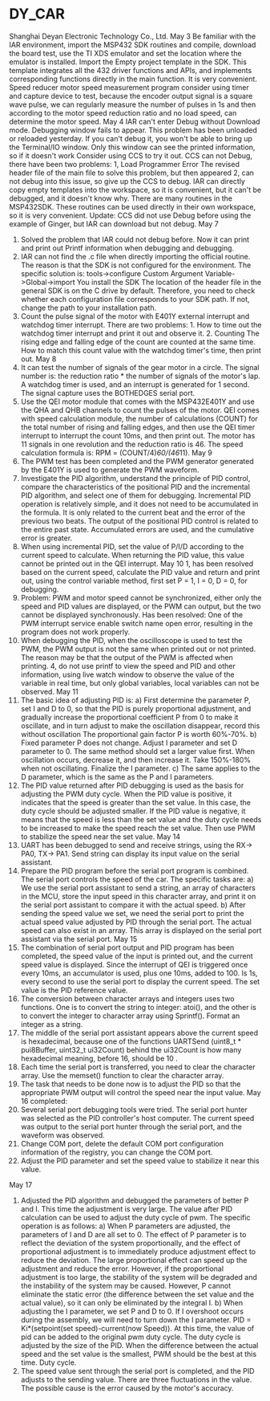 # DY_CAR
Shanghai Deyan  Electronic Technology Co., Ltd.
May 3
Be familiar with the IAR environment, import the MSP432 SDK routines and compile, download the board test, use the TI XDS emulator and set the location where the emulator is installed. Import the Empty project template in the SDK. This template integrates all the 432 driver functions and APIs, and implements corresponding functions directly in the main function. It is very convenient.
Speed ​​reducer motor speed measurement program consider using timer and capture device to test, because the encoder output signal is a square wave pulse, we can regularly measure the number of pulses in 1s and then according to the motor speed reduction ratio and no load speed, can determine the motor speed.
May 4
IAR can't enter Debug without Download mode. Debugging window fails to appear. This problem has been unloaded or reloaded yesterday. If you can't debug it, you won't be able to bring up the Terminal/IO window. Only this window can see the printed information, so if it doesn't work Consider using CCS to try it out.
CCS can not Debug, there have been two problems: 1, Load Programmer Error The revised header file of the main file to solve this problem, but then appeared 2, can not debug into this issue, so give up the CCS to debug.
IAR can directly copy empty templates into the workspace, so it is convenient, but it can't be debugged, and it doesn't know why.
There are many routines in the MSP432SDK. These routines can be used directly in their own workspace, so it is very convenient.
Update: CCS did not use Debug before using the example of Ginger, but IAR can download but not debug.
May 7
1. Solved the problem that IAR could not debug before. Now it can print and print out Printf information when debugging and debugging.
2. IAR can not find the .c file when directly importing the official routine. The reason is that the SDK is not configured for the environment. The specific solution is: tools->configure Custom Argument Variable->Global->import You install the SDK The location of the header file in the general SDK is on the C drive by default. Therefore, you need to check whether each configuration file corresponds to your SDK path. If not, change the path to your installation path.
3. Count the pulse signal of the motor with E401Y external interrupt and watchdog timer interrupt. There are two problems: 1. How to time out the watchdog timer interrupt and print it out and observe it. 2. Counting The rising edge and falling edge of the count are counted at the same time. How to match this count value with the watchdog timer's time, then print out.
May 8
1. It can test the number of signals of the gear motor in a circle. The signal number is: the reduction ratio * the number of signals of the motor's lap.
A watchdog timer is used, and an interrupt is generated for 1 second. The signal capture uses the BOTHEDGES serial port.
2. Use the QEI motor module that comes with the MSP432E401Y and use the QHA and QHB channels to count the pulses of the motor. QEI comes with speed calculation module, the number of calculations (COUNT) for the total number of rising and falling edges, and then use the QEI timer interrupt to interrupt the count 10ms, and then print out. The motor has 11 signals in one revolution and the reduction ratio is 46. The speed calculation formula is: RPM = (COUNT/4)*60/(46*11).
May 9
1. The PWM test has been completed and the PWM generator generated by the E401Y is used to generate the PWM waveform.
2. Investigate the PID algorithm, understand the principle of PID control, compare the characteristics of the positional PID and the incremental PID algorithm, and select one of them for debugging. Incremental PID operation is relatively simple, and it does not need to be accumulated in the formula. It is only related to the current beat and the error of the previous two beats. The output of the positional PID control is related to the entire past state. Accumulated errors are used, and the cumulative error is greater.
3. When using incremental PID, set the value of P/I/D according to the current speed to calculate. When returning the PID value, this value cannot be printed out in the QEI interrupt.
May 10
1, has been resolved based on the current speed, calculate the PID value and return and print out, using the control variable method, first set P = 1, I = 0, D = 0, for debugging.
2. Problem: PWM and motor speed cannot be synchronized, either only the speed and PID values ​​are displayed, or the PWM can output, but the two cannot be displayed synchronously.
Has been resolved: One of the PWM interrupt service enable switch name open error, resulting in the program does not work properly.
3. When debugging the PID, when the oscilloscope is used to test the PWM, the PWM output is not the same when printed out or not printed. The reason may be that the output of the PWM is affected when printing.
4, do not use printf to view the speed and PID and other information, using live watch window to observe the value of the variable in real time, but only global variables, local variables can not be observed.
May 11
1. The basic idea of ​​adjusting PID is:
a) First determine the parameter P, set I and D to 0, so that the PID is purely proportional adjustment, and gradually increase the proportional coefficient P from 0 to make it oscillate, and in turn adjust to make the oscillation disappear, record this without oscillation The proportional gain factor P is worth 60%-70%.
b) Fixed parameter P does not change. Adjust I parameter and set D parameter to 0. The same method should set a larger value first. When oscillation occurs, decrease it, and then increase it. Take 150%-180% when not oscillating. Finalize the I parameter.
c) The same applies to the D parameter, which is the same as the P and I parameters.
2. The PID value returned after PID debugging is used as the basis for adjusting the PWM duty cycle. When the PID value is positive, it indicates that the speed is greater than the set value. In this case, the duty cycle should be adjusted smaller. If the PID value is negative, it means that the speed is less than the set value and the duty cycle needs to be increased to make the speed reach the set value. Then use PWM to stabilize the speed near the set value.
May 14
1. UART has been debugged to send and receive strings, using the RX-> PA0, TX-> PA1. Send string can display its input value on the serial assistant.
2. Prepare the PID program before the serial port program is combined. The serial port controls the speed of the car. The specific tasks are:
a) We use the serial port assistant to send a string, an array of characters in the MCU, store the input speed in this character array, and print it on the serial port assistant to compare it with the actual speed.
b) After sending the speed value we set, we need the serial port to print the actual speed value adjusted by PID through the serial port. The actual speed can also exist in an array. This array is displayed on the serial port assistant via the serial port.
May 15
1. The combination of serial port output and PID program has been completed, the speed value of the input is printed out, and the current speed value is displayed. Since the interrupt of QEI is triggered once every 10ms, an accumulator is used, plus one 10ms, added to 100. Is 1s, every second to use the serial port to display the current speed. The set value is the PID reference value.
2. The conversion between character arrays and integers uses two functions. One is to convert the string to integer: atoi(), and the other is to convert the integer to character array using Sprintf(). Format an integer as a string.
3. The middle of the serial port assistant appears above the current speed is hexadecimal, because one of the functions UARTSend (uint8_t * pui8Buffer, uint32_t ui32Count) behind the ui32Count is how many hexadecimal meaning, before 16, should be 10 .
4. Each time the serial port is transferred, you need to clear the character array. Use the memset() function to clear the character array.
5. The task that needs to be done now is to adjust the PID so that the appropriate PWM output will control the speed near the input value.
May 16
completed:
1. Several serial port debugging tools were tried. The serial port hunter was selected as the PID controller's host computer. The current speed was output to the serial port hunter through the serial port, and the waveform was observed.
2. Change COM port, delete the default COM port configuration information of the registry, you can change the COM port.
3. Adjust the PID parameter and set the speed value to stabilize it near this value.


May 17
1. Adjusted the PID algorithm and debugged the parameters of better P and I. This time the adjustment is very large. The value after PID calculation can be used to adjust the duty cycle of pwm. The specific operation is as follows:
a) When P parameters are adjusted, the parameters of I and D are all set to 0. The effect of P parameter is to reflect the deviation of the system proportionally, and the effect of proportional adjustment is to immediately produce adjustment effect to reduce the deviation. The large proportional effect can speed up the adjustment and reduce the error. However, if the proportional adjustment is too large, the stability of the system will be degraded and the instability of the system may be caused. However, P cannot eliminate the static error (the difference between the set value and the actual value), so it can only be eliminated by the integral I.
b) When adjusting the I parameter, we set P and D to 0. If I overshoot occurs during the assembly, we will need to turn down the I parameter. PID = Ki*(setpoint(set speed)-current(now Speed)). At this time, the value of pid can be added to the original pwm duty cycle. The duty cycle is adjusted by the size of the PID. When the difference between the actual speed and the set value is the smallest, PWM should be the best at this time. Duty cycle.
2. The speed value sent through the serial port is completed, and the PID adjusts to the sending value. There are three fluctuations in the value. The possible cause is the error caused by the motor's accuracy.
